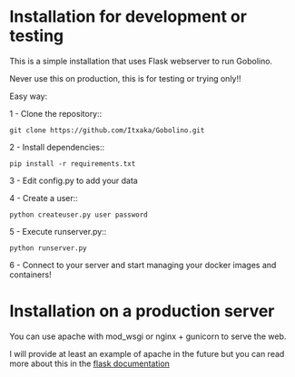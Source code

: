 Installation for development or testing
========================================

This is a simple installation that uses Flask webserver to run Gobolino.

Never use this on production, this is for testing or trying only!!

Easy way:

1 - Clone the repository::

    git clone https://github.com/Itxaka/Gobolino.git

2 - Install dependencies::

    pip install -r requirements.txt

3 - Edit config.py to add your data

4 - Create a user::

    python createuser.py user password

5 - Execute runserver.py::

    python runserver.py

6 - Connect to your server and start managing your docker images and containers!

Installation on a production server
=====================================

You can use apache with mod_wsgi or nginx + gunicorn to serve the web.

I will provide at least an example of apache in the future but you can read more about this in the [flask documentation](http://flask.pocoo.org/docs/deploying/#deployment)

